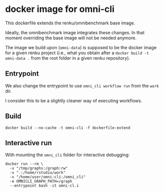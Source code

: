 # docker image for omni-cli

This dockerfile extends the renku/omnibenchmark base image.

Ideally, the omnibenchmark image integrates these changes. In that moment
overriding the base image will not be needed anymore.

The image we build upon (`omni-data`) is supposed to be the docker image for a
given renku project (i.e., what you obtain after a `docker build -t omni-data
.` from the root folder in a given renku repository).

## Entrypoint

We also change the entrypoint to use `omni_cli workflow run` from the `work` dir.

I consider this to be a slightly cleaner way of executing workflows.

## Build

```
docker build --no-cache -t omni-cli -f dockerfile-extend 
```

## Interactive run

With mounting the `omni_cli` folder for interactive debugging:

```
docker run --rm \
  -v "/tmp/graphs:/graph:rw"
  -v ".:/home/rstudio/work"
  -v "/home/user/omni-cli:/omni_cli"
  -e OMNICLI_GRAPH_PATH=/graph
  --entrypoint bash -it omni-cl.i
```
